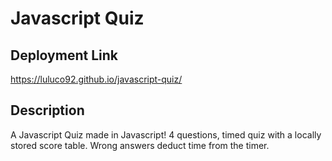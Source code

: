 # Javascript Quiz
## Deployment Link
https://luluco92.github.io/javascript-quiz/
## Description
A Javascript Quiz made in Javascript! 4 questions, timed quiz with a locally stored score table.
Wrong answers deduct time from the timer.
